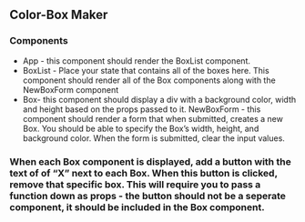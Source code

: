
## Color-Box Maker 

### Components

- App - this component should render the BoxList component.
- BoxList - Place your state that contains all of the boxes here. This component should render all of the Box components along with the NewBoxForm component
- Box- this component should display a div with a background color, width and height based on the props passed to it.
NewBoxForm - this component should render a form that when submitted, creates a new Box. You should be able to specify the Box’s width, height, and background color. When the form is submitted, clear the input values.

### When each Box component is displayed, add a button with the text of of “X” next to each Box. When this button is clicked, remove that specific box. This will require you to pass a function down as props - the button should not be a seperate component, it should be included in the Box component.

 

